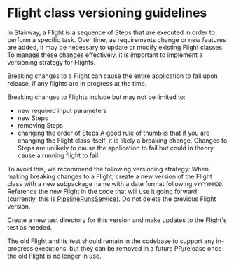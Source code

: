 # Flight class versioning guidelines

In Stairway, a Flight is a sequence of Steps that are executed in order to perform a specific task. Over time, as 
requirements change or new features are added, it may be necessary to update or modify existing Flight classes. 
To manage these changes effectively, it is important to implement a versioning strategy for Flights.

Breaking changes to a Flight can cause the entire application to fail upon release, if any flights are in progress at the time.

Breaking changes to Flights include but may not be limited to:
- new required input parameters
- new Steps
- removing Steps
- changing the order of Steps
A good rule of thumb is that if you are changing the Flight class itself, it is likely a breaking change. 
Changes to Steps are unlikely to cause the application to fail but could in theory cause a running flight to fail.

To avoid this, we recommend the following versioning strategy:
When making breaking changes to a Flight, create a new version of the Flight class with a new subpackage name with a date format following `vYYYYMMDD`. 
Reference the new Flight in the code that will use it going forward (currently, this is [PipelineRunsService](../../service/PipelineRunsService.java)). 
Do not delete the previous Flight version.

Create a new test directory for this version and make updates to the Flight's test as needed.

The old Flight and its test should remain in the codebase to support any in-progress executions, but they can be 
removed in a future PR/release once the old Flight is no longer in use.
